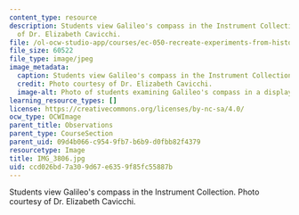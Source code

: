 ```yaml
---
content_type: resource
description: Students view Galileo's compass in the Instrument Collection. Photo courtesy
  of Dr. Elizabeth Cavicchi.
file: /ol-ocw-studio-app/courses/ec-050-recreate-experiments-from-history-inform-the-future-from-the-past-galileo-january-iap-2010/ccd026bd7a309d67e6359f85fc55887b_IMG_3806.jpg
file_size: 60522
file_type: image/jpeg
image_metadata:
  caption: Students view Galileo's compass in the Instrument Collection.
  credit: Photo courtesy of Dr. Elizabeth Cavicchi.
  image-alt: Photo of students examining Galileo's compass in a display.
learning_resource_types: []
license: https://creativecommons.org/licenses/by-nc-sa/4.0/
ocw_type: OCWImage
parent_title: Observations
parent_type: CourseSection
parent_uid: 09d4b066-c954-9fb7-b6b9-d0fbb82f4379
resourcetype: Image
title: IMG_3806.jpg
uid: ccd026bd-7a30-9d67-e635-9f85fc55887b
---
```

Students view Galileo's compass in the Instrument Collection. Photo courtesy of Dr. Elizabeth Cavicchi.